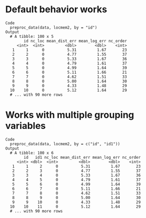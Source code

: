 # Default behavior works

    Code
      preproc_data(data, locmem2, by = "id")
    Output
      # A tibble: 100 x 5
            id nc_loc mean_dist_err mean_log_err nc_order
         <int>  <int>         <dbl>        <dbl>    <int>
       1     1      0          5.31         1.67       23
       2     2      0          4.77         1.55       37
       3     3      0          5.33         1.67       36
       4     4      0          4.79         1.61       37
       5     5      0          4.99         1.64       39
       6     6      0          5.11         1.66       21
       7     7      0          4.62         1.51       33
       8     8      0          5.00         1.64       30
       9     9      0          4.33         1.48       29
      10    10      0          5.12         1.64       29
      # ... with 90 more rows

# Works with multiple grouping variables

    Code
      preproc_data(data, locmem2, by = c("id", "id1"))
    Output
      # A tibble: 100 x 6
            id   id1 nc_loc mean_dist_err mean_log_err nc_order
         <int> <dbl>  <int>         <dbl>        <dbl>    <int>
       1     1     2      0          5.31         1.67       23
       2     2     3      0          4.77         1.55       37
       3     3     4      0          5.33         1.67       36
       4     4     5      0          4.79         1.61       37
       5     5     6      0          4.99         1.64       39
       6     6     7      0          5.11         1.66       21
       7     7     8      0          4.62         1.51       33
       8     8     9      0          5.00         1.64       30
       9     9    10      0          4.33         1.48       29
      10    10    11      0          5.12         1.64       29
      # ... with 90 more rows

